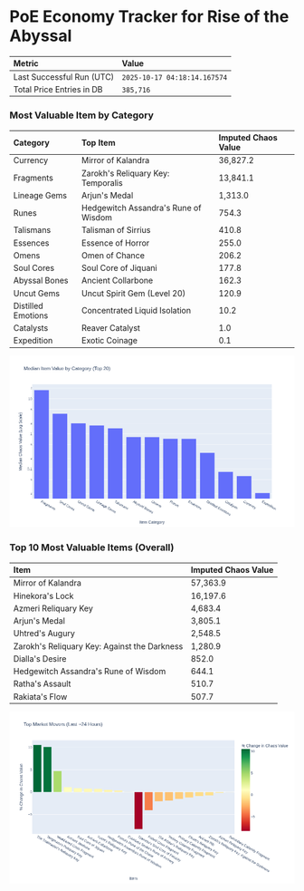 # PoE Economy Tracker for Rise of the Abyssal

<!-- START_MAINTENANCE -->
| Metric | Value |
|:---|:---|
| Last Successful Run (UTC) | `2025-10-17 04:18:14.167574` |
| Total Price Entries in DB | `385,716` |

<!-- END_MAINTENANCE -->

<!-- START_DATAFRAME_DEBUG -->
<!-- END_DATAFRAME_DEBUG -->

<!-- START_CATEGORY_ANALYSIS -->
### Most Valuable Item by Category
| Category | Top Item | Imputed Chaos Value |
| :--- | :--- | :--- |
| Currency | Mirror of Kalandra | 36,827.2 |
| Fragments | Zarokh's Reliquary Key: Temporalis | 13,841.1 |
| Lineage Gems | Arjun's Medal | 1,313.0 |
| Runes | Hedgewitch Assandra's Rune of Wisdom | 754.3 |
| Talismans | Talisman of Sirrius | 410.8 |
| Essences | Essence of Horror | 255.0 |
| Omens | Omen of Chance | 206.2 |
| Soul Cores | Soul Core of Jiquani | 177.8 |
| Abyssal Bones | Ancient Collarbone | 162.3 |
| Uncut Gems | Uncut Spirit Gem (Level 20) | 120.9 |
| Distilled Emotions | Concentrated Liquid Isolation | 10.2 |
| Catalysts | Reaver Catalyst | 1.0 |
| Expedition | Exotic Coinage | 0.1 |


![Category Analysis Chart](charts/category_analysis.png)
<!-- END_ANALYSIS -->

<!-- START_ANALYSIS -->
### Top 10 Most Valuable Items (Overall)
| Item | Imputed Chaos Value |
| :--- | :--- |
| Mirror of Kalandra | 57,363.9 |
| Hinekora's Lock | 16,197.6 |
| Azmeri Reliquary Key | 4,683.4 |
| Arjun's Medal | 3,805.1 |
| Uhtred's Augury | 2,548.5 |
| Zarokh's Reliquary Key: Against the Darkness | 1,280.9 |
| Dialla's Desire | 852.0 |
| Hedgewitch Assandra's Rune of Wisdom | 644.1 |
| Ratha's Assault | 510.7 |
| Rakiata's Flow | 507.7 |


![Market Movers Chart](charts/market_movers.png)
<!-- END_ANALYSIS -->
